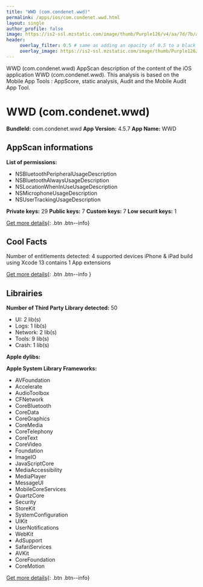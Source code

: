 ```yaml
---
title: "WWD (com.condenet.wwd)"
permalink: /apps/ios/com.condenet.wwd.html
layout: single
author_profile: false
image: https://is2-ssl.mzstatic.com/image/thumb/Purple126/v4/aa/7d/7b/aa7d7b7c-7584-8fed-3403-d78d8aae716c/AppIcon-0-0-1x_U007emarketing-0-0-0-7-0-0-sRGB-0-0-0-GLES2_U002c0-512MB-85-220-0-0.jpeg/512x512bb.jpg
header: 
     overlay_filter: 0.5 # same as adding an opacity of 0.5 to a black background
     overlay_image: https://is2-ssl.mzstatic.com/image/thumb/Purple126/v4/aa/7d/7b/aa7d7b7c-7584-8fed-3403-d78d8aae716c/AppIcon-0-0-1x_U007emarketing-0-0-0-7-0-0-sRGB-0-0-0-GLES2_U002c0-512MB-85-220-0-0.jpeg/512x512bb.jpg
---
```

WWD (com.condenet.wwd) AppScan description of the content of the iOS application WWD (com.condenet.wwd). This analysis is based on the Mobile App Tools : AppScore, static analysis, Audit and the Mobile Audit App Tool.

# WWD (com.condenet.wwd)

**BundleId:** com.condenet.wwd
**App Version:** 4.5.7
**App Name:** WWD


## AppScan informations 

**List of permissions:** 
- NSBluetoothPeripheralUsageDescription
- NSBluetoothAlwaysUsageDescription
- NSLocationWhenInUseUsageDescription
- NSMicrophoneUsageDescription
- NSUserTrackingUsageDescription
  
  
**Private keys:** 29
**Public keys:** 7
**Custom keys:** 7
**Low securit keys:** 1
  
[Get more details](/pricing.html){: .btn .btn--info}

## Cool Facts

Number of entitlements detected: 4
supported devices iPhone & iPad
build using Xcode 13
contains 1 App extensions
  
[Get more details](/pricing.html){: .btn .btn--info }

## Librairies 
**Number of Third Party Library detected:** 50
- UI: 2 lib(s)
- Logs: 1 lib(s)
- Network: 2 lib(s)
- Tools: 9 lib(s)
- Crash: 1 lib(s)


**Apple dylibs:**


**Apple System Library Frameworks:**
- AVFoundation
- Accelerate
- AudioToolbox
- CFNetwork
- CoreBluetooth
- CoreData
- CoreGraphics
- CoreMedia
- CoreTelephony
- CoreText
- CoreVideo
- Foundation
- ImageIO
- JavaScriptCore
- MediaAccessibility
- MediaPlayer
- MessageUI
- MobileCoreServices
- QuartzCore
- Security
- StoreKit
- SystemConfiguration
- UIKit
- UserNotifications
- WebKit
- AdSupport
- SafariServices
- AVKit
- CoreFoundation
- CoreMotion


  
[Get more details](/pricing.html){: .btn .btn--info}

